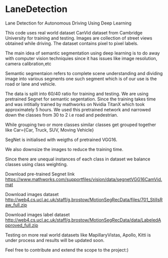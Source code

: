 # LaneDetection
Lane Detection for Autonomous Driving Using Deep Learning

This code uses real world dataset CanVid dataset from Cambridge University for training and testing. Images are collection of street views obtained while driving. The dataset contains pixel to pixel labels.

The main idea of semantic segmentation using deep learning is to do away with computer vision techniquies since it has issues like image resolution, camera calibration,etc

Semantic segmentaion refers to complete scene understanding and dividing image into various segments one such segment which is of our use is the road or lane and vehicle. 


The data is split into 60/40 ratio for training and testing. We are using pretrained Segnet for semantic segentation. Since the training takes time and was intitially trained by mathworks on Nvidia TitanX which took approximately 5 hours. 
We used this pretrained network and narrowed down the classes from 30 to 2 i.e road and pedestrian.

While grouping two or more classes similar classes get grouped together like
Car={Car, Truck, SUV, Moving Vehicle}

SegNet is initialised with weigths of pretrained VGG16.

We also downsize the images to reduce the training time.

Since there are unequal instances of each class in dataset we balance classes using class weighting.

Download pre-trained Segnet link
https://www.mathworks.com/supportfiles/vision/data/segnetVGG16CamVid.mat

Download images dataset
http://web4.cs.ucl.ac.uk/staff/g.brostow/MotionSegRecData/files/701_StillsRaw_full.zip

Download images label dataset
http://web4.cs.ucl.ac.uk/staff/g.brostow/MotionSegRecData/data/LabeledApproved_full.zip

Testing on more real world datasets like MapillaryVistas, Apollo, Kitti is under process and results will be updated soon.

Feel free to contribute and extend the scope to the project:)


